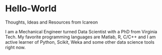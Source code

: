 # Hello-World
Thoughts, Ideas and Resources from Icareon

I am a Mechanical Engineer turned Data Scientist with a PhD from Virginia Tech. My favorite programming languages are Matlab, R, C/C++ and I am active learner of Python, Scikit, Weka and some other data science tools right now.
